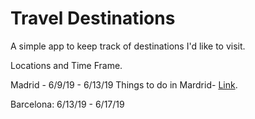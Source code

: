 # Travel Destinations

A simple app to keep track of destinations I'd like to visit.

Locations and Time Frame.

Madrid - 6/9/19 - 6/13/19
Things to do in Mardrid- [Link](https://www.tripadvisor.com/Attractions-g187514-Activities-Madrid.html).

                
Barcelona: 6/13/19 - 6/17/19
